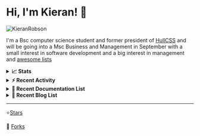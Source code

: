 
# Hi, I'm Kieran! 👋  

<p>
    <img src="https://komarev.com/ghpvc/?username=KieranRobson" alt="KieranRobson"/>       
</p>

I'm a Bsc computer science student and former president of [HullCSS](https://hullcss.org) and will be going into a Msc Business and Management in September with a small interest in software development and a big interest in management and [awesome lists](https://github.com/sindresorhus/awesome)

<!-- Stats -->
<details>
<summary><b>📈 Stats</b></summary>

![Metrics](assets/metrics.plugin.activity.svg) 

</details>


<!-- Recenet Activity -->
<details>
<summary><b>⚡ Recent Activity</b></summary>

<!--START_SECTION:activity-->
1. 💪 Opened PR [#128](https://github.com/techno-tim/littlelink-server/pull/128) in [techno-tim/littlelink-server](https://github.com/techno-tim/littlelink-server)
2. 🗣 Commented on [#125](https://github.com/techno-tim/littlelink-server/issues/125) in [techno-tim/littlelink-server](https://github.com/techno-tim/littlelink-server)
3. 💪 Opened PR [#57](https://github.com/sethcottle/littlelink/pull/57) in [sethcottle/littlelink](https://github.com/sethcottle/littlelink)
4. 💪 Opened PR [#125](https://github.com/techno-tim/littlelink-server/pull/125) in [techno-tim/littlelink-server](https://github.com/techno-tim/littlelink-server)
5. 💪 Opened PR [#4](https://github.com/FreesideHull/hullblogs.com/pull/4) in [FreesideHull/hullblogs.com](https://github.com/FreesideHull/hullblogs.com)
6. 💪 Opened PR [#1006](https://github.com/veggiemonk/awesome-docker/pull/1006) in [veggiemonk/awesome-docker](https://github.com/veggiemonk/awesome-docker)
7. 💪 Opened PR [#20](https://github.com/johnjago/awesome-ad-free/pull/20) in [johnjago/awesome-ad-free](https://github.com/johnjago/awesome-ad-free)
8. 💪 Opened PR [#338](https://github.com/meisnate12/Plex-Meta-Manager-Configs/pull/338) in [meisnate12/Plex-Meta-Manager-Configs](https://github.com/meisnate12/Plex-Meta-Manager-Configs)
9. 🎉 Merged PR [#1](https://github.com/KieranRobson/KieranRobson/pull/1) in [KieranRobson/KieranRobson](https://github.com/KieranRobson/KieranRobson)
10. 💪 Opened PR [#28](https://github.com/j0hnm4r5/awesome-creative-technology/pull/28) in [j0hnm4r5/awesome-creative-technology](https://github.com/j0hnm4r5/awesome-creative-technology)
<!--END_SECTION:activity-->

More Activity [Here](pages/RECENT-ACTIVITY.md)
</details>



<!-- Recent Documentation List -->
<details>
  <summary><b>📰 Recent Documentation List</b></summary>
    <p>
        
<!-- BLOG-POST-LIST:START -->
- [What I Run On My VPS](https://blog.kieranrobson.com//posts/What-I-Run-On-My-VPS/)
<!-- BLOG-POST-LIST:END -->

</p>
</details>

<!-- Recent Documentation List -->
<details>
  <summary><b>📰 Recent Blog List</b></summary>
    <p>
        
<!-- BLOG-POST-LIST:START -->
<!-- BLOG-POST-LIST:END -->

</p>
</details>


-----
⭐[Stars](pages/STARRED-REPOS.md)

🍴 [Forks](https://github.com/forks-by-kieran)